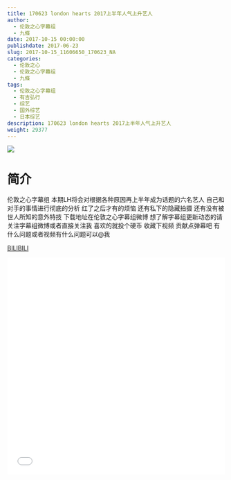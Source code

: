```yaml
---
title: 170623 london hearts 2017上半年人气上升艺人
author: 
  - 伦敦之心字幕组
  - 九條
date: 2017-10-15 00:00:00
publishdate: 2017-06-23
slug: 2017-10-15_11606650_170623_NA
categories: 
  - 伦敦之心
  - 伦敦之心字幕组
  - 九條
tags: 
  - 伦敦之心字幕组
  - 有吉弘行
  - 综艺
  - 国外综艺
  - 日本综艺
description: 170623 london hearts 2017上半年人气上升艺人
weight: 29377
---
```


![](https://i.imgur.com/i9QQZWq.jpg)

# 简介  
伦敦之心字幕组
本期LH将会对根据各种原因再上半年成为话题的六名艺人 自己和对手的事情进行彻底的分析 红了之后才有的烦恼 还有私下的隐藏拍摄 还有没有被世人所知的意外特技 下载地址在伦敦之心字幕组微博 想了解字幕组更新动态的请关注字幕组微博或者直接关注我 喜欢的就投个硬币 收藏下视频 贡献点弹幕吧 有什么问题或者视频有什么问题可以@我

  [BILIBILI](https://www.bilibili.com/video/av11606650/)


  <iframe src="//www.bilibili.com/html/html5player.html?cid=19214994&aid=11606650" width="100%" height="500" frameborder="0" allowfullscreen="allowfullscreen"></iframe>
